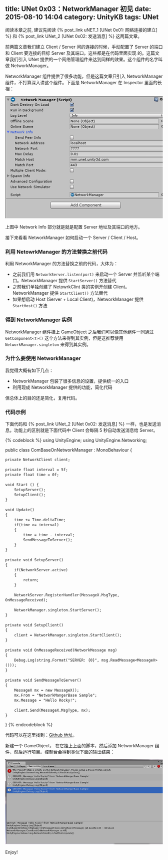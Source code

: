 title: UNet 0x03：NetworkManager 初见
date: 2015-08-10 14:04
category: UnityKB
tags: UNet
---

阅读本章之前, 建议先阅读 {% post_link uNET_1 [UNet 0x01: 网络连接的建立] %} 和 {% post_link UNet_2 [UNet 0x02: 发送消息] %} 这两篇文章。

前两篇文章我们建立 Client / Server 间的连接的时候，手动配置了 Server 的端口和 Client 要连接的目标 Server 及其端口。这些都是在代码里面实现
的。这篇文章我们引入 UNet 提供的一个网络管理组件来达到同样的效果。这个组件的名字叫做 NetworkManager。

NetworkManager 组件提供了很多功能，但是这篇文章只引入 NetworkManager 组件，不打算深入讲这个组件。下面是 NetworkManager 在 Inspector 里面的长相：

![networkmanager](/images/UNet/NetworkManagerInspector.PNG)

上图中 Network Info 部分就是就是配置 Server 地址及其端口的地方。

接下来看看 NetworkManager 如何启动一个 Server / Client / Host。

<!--more-->

### 利用 NetowrkManager 的方法替换之前代码

利用 NetworkManager 的方法替换之前的代码，大体为：

* 之前我们用 `NetworkServer.listen(port)` 来启动一个 Server 并监听某个端口。NetworkManager 提供 `StartServer()` 方法替代
* 之前我们单独创建了 NetowrkClint 类的实例开创建 Client。 NetworkManager 提供 `StartClient()` 方法替代
* 如果想启动 Host (Server + Local Client)，NetworkManager 提供 `StartHost()` 方法

### 得到 NetworkManager 实例

NetworkManager 组件挂上 GameObject 之后我们可以像其他组件一同通过 `GetComponent<T>()` 这个方法来得到其实例，但是这推荐使用 `NetworkManager.singleton` 
来得到其实例。

### 为什么要使用 NetworkManager

我觉得大概有如下几点：

* NetworkManager 包装了很多信息的设置，提供统一的入口
* 利用现成 NetworkManager 提供的功能，简化代码

但总体上的目的还是简化，复用代码。

### 代码示例

下面代码和 {% post_link UNet_2 [UNet 0x02: 发送消息] %} 一样，也是发送消息。功能上的区别就是下面代码中 Client 会每隔 5 秒自动发送消息给 Server。

{% codeblock %}
using UnityEngine;
using UnityEngine.Networking;

public class ComBaseOnNetworkManager : MonoBehaviour {

    private NetworkClient client;

    private float interval = 5f;
    private float time = 0f;
    
    void Start () {
        SetupServer();
        SetupClient();
    }
    
    void Update()
    {
        time += Time.deltaTime;
        if(time >= interval)
        {
            time = time - interval;
            SendMessageToServer();
        }
    }
    
    private void SetupServer()
    {
        if(NetworkServer.active)
        {
            return;
        }
        
        NetworkServer.RegisterHandler(MessageX.MsgType, OnMessageReceived);
        
        NetworkManager.singleton.StartServer();
    }
    
    private void SetupClient()
    {
        client = NetworkManager.singleton.StartClient();
    }
    
    private void OnMessageReceived(NetworkMessage msg)
    {
        Debug.Log(string.Format("SERVER: {0}", msg.ReadMessage<MessageX>()));
    }
    
    private void SendMessageToServer()
    {
        MessageX mx = new MessageX();
        mx.From = "NetworkMangerBase Sample";
        mx.Message = "Hello Rocky!";
        
        client.Send(MessageX.MsgType, mx);
    }
}
{% endcodeblock %}

代码可以在这里找到：[Github 地址](https://github.com/wudixiaop/UNet/tree/master/Assets/103%20-%20introduce%20NetworkManager)。
	
新建一个 GameObject， 在它挂上上面的脚本，然后添加 NetworkManager 组件，然后运行项目。控制台会得到类似下面的输出结果：

![output](/images/UNet/103Output.PNG)

Enjoy!